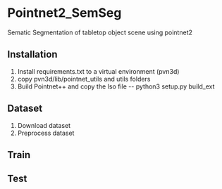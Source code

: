 # Pointnet2_SemSeg
Sematic Segmentation of tabletop object scene using pointnet2


## Installation

1. Install requirements.txt to a virtual environment (pvn3d)
2. copy pvn3d/lib/pointnet_utils and utils folders
2. Build Pointnet++ and copy the Iso file -- python3 setup.py build_ext

## Dataset

1. Download dataset
2. Preprocess dataset

## Train


## Test
